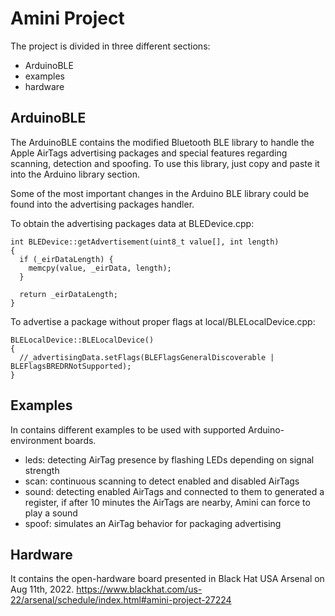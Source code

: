 # Amini Project

The project is divided in three different sections:
* ArduinoBLE
* examples
* hardware



## ArduinoBLE
The ArduinoBLE contains the modified Bluetooth BLE library to handle the Apple AirTags advertising packages and special features regarding scanning, detection and spoofing. To use this library, just copy and paste it into the Arduino library section.

Some of the most important changes in the Arduino BLE library could be found into the advertising packages handler.

To obtain the advertising packages data at BLEDevice.cpp:
```
int BLEDevice::getAdvertisement(uint8_t value[], int length)
{
  if (_eirDataLength) {
    memcpy(value, _eirData, length);
  }

  return _eirDataLength;
}
```
To advertise a package without proper flags at local/BLELocalDevice.cpp:
```
BLELocalDevice::BLELocalDevice()
{
  //_advertisingData.setFlags(BLEFlagsGeneralDiscoverable | BLEFlagsBREDRNotSupported);
}
```

## Examples
In contains different examples to be used with supported Arduino-environment boards.
- leds: detecting AirTag presence by flashing LEDs depending on signal strength
- scan: continuous scanning to detect enabled and disabled AirTags 
- sound: detecting enabled AirTags and connected to them to generated a register, if after 10 minutes the AirTags are nearby, Amini can force to play a sound
- spoof: simulates an AirTag behavior for packaging advertising 

## Hardware
It contains the open-hardware board presented in Black Hat USA Arsenal on Aug 11th, 2022. https://www.blackhat.com/us-22/arsenal/schedule/index.html#amini-project-27224
